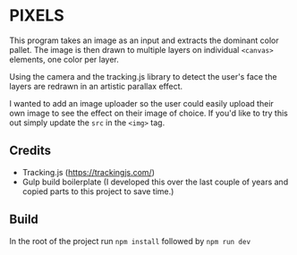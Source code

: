 # PIXELS

This program takes an image as an input and extracts the dominant color pallet. The image is then drawn to multiple layers on individual `<canvas>` elements, one color per layer.

Using the camera and the tracking.js library to detect the user's face the layers are redrawn in an artistic parallax effect.

I wanted to add an image uploader so the user could easily upload their own image to see the effect on their image of choice. If you'd like to try this out simply update the `src` in the `<img>` tag.

## Credits

- Tracking.js (https://trackingjs.com/)
- Gulp build boilerplate (I developed this over the last couple of years and copied parts to this project to save time.)

## Build

In the root of the project run `npm install` followed by `npm run dev`